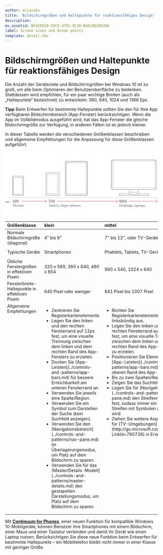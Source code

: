 ```yaml
---
author: mijacobs
title: 'Bildschirmgrößen und Haltepunkte für reaktionsfähiges Design'
description: .
ms.assetid: BF42E810-CDC8-47D2-9C30-BAA19DCBE2DA
label: Screen sizes and break points
template: detail.hbs
---
```


#  Bildschirmgrößen und Haltepunkte für reaktionsfähiges Design

Die Anzahl der Geräteziele und Bildschirmgrößen bei Windows 10 ist zu groß, um alle beim Optimieren der Benutzeroberfläche zu bedenken. Stattdessen wird empfohlen, für ein paar wichtige Breiten (auch als „Haltepunkte“ bezeichnet) zu entwickeln: 360, 640, 1024 und 1366 Epx.

**Tipp**  Beim Entwerfen für bestimmte Haltepunkte sollten Sie den für Ihre App verfügbaren Bildschirmbereich (App-Fenster) berücksichtigen. Wenn die App im Vollbildmodus ausgeführt wird, hat das App-Fenster die gleiche Bildschirmgröße zur Verfügung, in anderen Fällen ist es jedoch kleiner.
 

In dieser Tabelle werden die verschiedenen Größenklassen beschrieben und allgemeine Empfehlungen für die Anpassung für diese Größenklassen aufgeführt.

![Reaktionsfähige Designhaltepunkte](images/rsp-design/rspd-breakpoints.png)

<table>
<colgroup>
<col width="25%" />
<col width="25%" />
<col width="25%" />
<col width="25%" />
</colgroup>
<thead>
<tr class="header">
<th align="left">Größenklasse</th>
<th align="left">klein</th>
<th align="left">mittel</th>
<th align="left">groß</th>
</tr>
</thead>
<tbody>
<tr class="odd">
<td align="left">Normale Bildschirmgröße (diagonal)</td>
<td align="left">4&quot; bis 6&quot;</td>
<td align="left">7&quot; bis 12&quot;, oder TV-Geräte</td>
<td align="left">13&quot; und größer</td>
</tr>
<tr class="even">
<td align="left">Typische Geräte</td>
<td align="left">Smartphones</td>
<td align="left">Phablets, Tablets, TV-Geräte</td>
<td align="left">PCs, Laptops, Surface Hubs</td>
</tr>
<tr class="odd">
<td align="left">Übliche Fenstergrößen in effektiven Pixeln</td>
<td align="left">320 x 569, 360 x 640, 480 x 854</td>
<td align="left">960 x 540, 1024 x 640</td>
<td align="left">1366 x 768, 1920 x 1080</td>
</tr>
<tr class="even">
<td align="left">Fensterbreite-Haltepunkte in effektiven Pixeln</td>
<td align="left">640 Pixel oder weniger</td>
<td align="left">641 Pixel bis 1007 Pixel</td>
<td align="left">1008 Pixel oder größer</td>
</tr>
<tr class="odd">
<td align="left" valign="top">Allgemeine Empfehlungen</td>
<td align="left" valign="top"><ul>
<li>Zentrieren Sie Registerkartenelemente.</li>
<li>Legen Sie den linken und den rechten Fensterrand auf 12px fest, um eine visuelle Trennung zwischen dem linken und dem rechten Rand des App-Fensters zu erzielen.</li>
<li>Docken Sie [App-Leisten](../controls-and-patterns/app-bars.md) für bessere Erreichbarkeit am unteren Fensterrand an.</li>
<li>Verwenden Sie jeweils eine Spalte/Region.</li>
<li>Verwenden Sie ein Symbol zum Darstellen der Suche (kein Suchfeld anzeigen).</li>
<li>Verwenden Sie den [Navigationsbereich](../controls-and-patterns/nav-pane.md) im Überlagerungsmodus, um Platz auf dem Bildschirm zu sparen.</li>
<li>Verwenden Sie für das [Master/Details-Modell](../controls-and-patterns/master-details.md) den gestapelten Darstellungsmodus, um Platz auf dem Bildschirm zu sparen.</li>
</ul></td>
<td align="left" valign="top"><ul>
<li>Richten Sie Registerkartenelemente linksbündig aus.</li>
<li>Legen Sie den linken und den rechten Fensterrand auf 24px fest, um eine visuelle Trennung zwischen dem linken und dem rechten Rand des App-Fensters zu erzielen.</li>
<li>Positionieren Sie Elemente wie [App-Leisten](../controls-and-patterns/app-bars.md) am oberen Rand des App-Fensters.</li>
<li>Bis zu zwei Spalten/Regionen</li>
<li>Zeigen Sie das Suchfeld an.</li>
<li>Legen Sie für [Navigationsleiste](../controls-and-patterns/nav-pane.md) den Streifenmodus fest, sodass immer ein schmaler Streifen mit Symbolen angezeigt wird.</li>
<li>Ziehen Sie weitere Anpassungen für [TV-Umgebungen](http://go.microsoft.com/fwlink/?LinkId=760736) in Erwägung.</li>
</ul></td>
<td align="left" valign="top"><ul>
<li>Richten Sie Registerkartenelemente linksbündig aus.</li>
<li>Legen Sie den linken und den rechten Fensterrand auf 24px fest, um eine visuelle Trennung zwischen dem linken und dem rechten Rand des App-Fensters zu erzielen.</li>
<li>Positionieren Sie Elemente wie [App-Leisten](../controls-and-patterns/app-bars.md) am oberen Rand des App-Fensters.</li>
<li>Bis zu drei Spalten/Regionen</li>
<li>Zeigen Sie das Suchfeld an.</li>
<li>Platzieren Sie den [Navigationsbereich](../controls-and-patterns/nav-pane.md) im angedockten Modus so, dass er immer angezeigt wird.</li>
</ul></td>
</tr>
</tbody>
</table>

Mit [**Continuum for Phones**](http://go.microsoft.com/fwlink/p/?LinkID=699431), einer neuen Funktion für kompatible Windows 10-Mobilgeräte, können Benutzer ihre Smartphones mit einem Bildschirm, einer Maus und einer Tastatur verbinden und damit ihr Gerät wie einen Laptop nutzen. Berücksichtigen Sie diese neue Funktion beim Entwerfen für bestimmte Haltepunkte – ein Mobiltelefon bleibt nicht immer in einer Klasse mit geringer Größe.
 


<!--HONumber=May16_HO2-->


